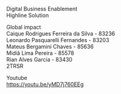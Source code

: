 Digital Business Enablement<br>
Highline Solution

Global impact<br>
Caique Rodrigues Ferreira da Silva - 83236<br>
Leonardo Pasquarelli Fernandes - 83203<br>
Mateus Bergamini Chaves - 85636<br>
Midiã Lima Pereira - 85578<br>
Rian Alves Garcia - 83430<br>
2TRSR

Youtube<br>
https://youtu.be/yMD7j760EEg
